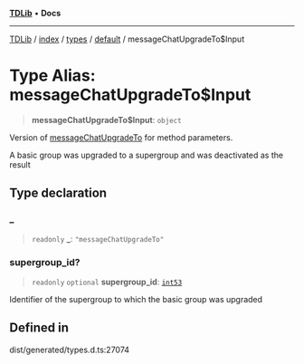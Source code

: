[**TDLib**](../../../../../../README.md) • **Docs**

***

[TDLib](../../../../../../modules.md) / [index](../../../../../README.md) / [types](../../../README.md) / [default](../README.md) / messageChatUpgradeTo$Input

# Type Alias: messageChatUpgradeTo$Input

> **messageChatUpgradeTo$Input**: `object`

Version of [messageChatUpgradeTo](messageChatUpgradeTo.md) for method parameters.

A basic group was upgraded to a supergroup and was deactivated as the result

## Type declaration

### \_

> `readonly` **\_**: `"messageChatUpgradeTo"`

### supergroup\_id?

> `readonly` `optional` **supergroup\_id**: [`int53`](int53-1.md)

Identifier of the supergroup to which the basic group was upgraded

## Defined in

dist/generated/types.d.ts:27074
